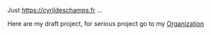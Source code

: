 Just https://cyrildeschamps.fr ...

Here are my draft project, for serious project go to my [Organization](https://github.com/orgs/Cyril-Deschamps/repositories)
